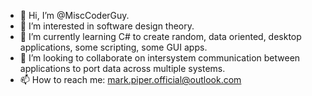 - 👋 Hi, I’m @MiscCoderGuy.
- 👀 I’m interested in software design theory.
- 🌱 I’m currently learning C# to create random, data oriented, desktop applications, some scripting, some GUI apps.
- 💞️ I’m looking to collaborate on intersystem communication between applications to port data across multiple systems.
- 📫 How to reach me: mark.piper.official@outlook.com




<!---
MiscCoderGuy/MiscCoderGuy is a ✨ special ✨ repository because its `README.md` (this file) appears on your GitHub profile.
You can click the Preview link to take a look at your changes.
--->
